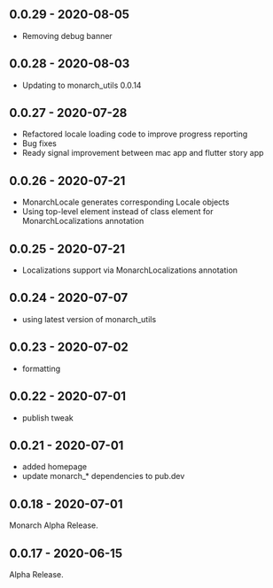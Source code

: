 ## 0.0.29 - 2020-08-05
- Removing debug banner

## 0.0.28 - 2020-08-03
- Updating to monarch_utils 0.0.14

## 0.0.27 - 2020-07-28
- Refactored locale loading code to improve progress reporting
- Bug fixes
- Ready signal improvement between mac app and flutter story app

## 0.0.26 - 2020-07-21
- MonarchLocale generates corresponding Locale objects
- Using top-level element instead of class element for MonarchLocalizations annotation

## 0.0.25 - 2020-07-21
- Localizations support via MonarchLocalizations annotation

## 0.0.24 - 2020-07-07
- using latest version of monarch_utils

## 0.0.23 - 2020-07-02
- formatting

## 0.0.22 - 2020-07-01
- publish tweak

## 0.0.21 - 2020-07-01
- added homepage
- update monarch_* dependencies to pub.dev

## 0.0.18 - 2020-07-01
Monarch Alpha Release.

## 0.0.17 - 2020-06-15
Alpha Release.
